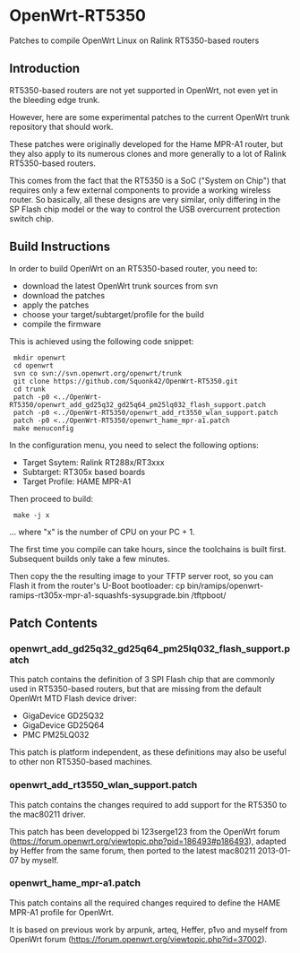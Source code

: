 OpenWrt-RT5350
==============

Patches to compile OpenWrt Linux on Ralink RT5350-based routers

## Introduction

RT5350-based routers are not yet supported in OpenWrt, not even yet in the bleeding edge trunk.

However, here are some experimental patches to the current OpenWrt trunk repository that should work.

These patches were originally developed for the Hame MPR-A1 router, but they also apply to its numerous clones and more generally to a lot of Ralink RT5350-based routers.

This comes from the fact that the RT5350 is a SoC ("System on Chip") that requires only a few external components to provide a working wireless router. So basically, all these designs are very similar, only differing in the SP Flash chip model or the way to control the USB overcurrent protection switch chip.

## Build Instructions

In order to build OpenWrt on an RT5350-based router, you need to:
* download the latest OpenWrt trunk sources from svn
* download the patches
* apply the patches
* choose your target/subtarget/profile for the build
* compile the firmware

This is achieved using the following code snippet:

     mkdir openwrt
     cd openwrt
     svn co svn://svn.openwrt.org/openwrt/trunk
     git clone https://github.com/Squonk42/OpenWrt-RT5350.git
     cd trunk
     patch -p0 <../OpenWrt-RT5350/openwrt_add_gd25q32_gd25q64_pm25lq032_flash_support.patch
     patch -p0 <../OpenWrt-RT5350/openwrt_add_rt3550_wlan_support.patch
     patch -p0 <../OpenWrt-RT5350/openwrt_hame_mpr-a1.patch
     make menuconfig

In the configuration menu, you need to select the following options:
* Target Ssytem: Ralink RT288x/RT3xxx
* Subtarget: RT305x based boards
* Target Profile: HAME MPR-A1

Then proceed to build:

     make -j x

... where "x" is the number of CPU on your PC + 1.

The first time you compile can take hours, since the toolchains is built first. Subsequent builds only take a few minutes.

Then copy the the resulting image to your TFTP server root, so you can Flash it from the router's U-Boot bootloader:
     cp bin/ramips/openwrt-ramips-rt305x-mpr-a1-squashfs-sysupgrade.bin /tftpboot/

## Patch Contents

### openwrt_add_gd25q32_gd25q64_pm25lq032_flash_support.patch

This patch contains the definition of 3 SPI Flash chip that are commonly used in RT5350-based routers, but that are missing from the default OpenWrt MTD Flash device driver:
* GigaDevice GD25Q32
* GigaDevice GD25Q64
* PMC PM25LQ032

This patch is platform independent, as these definitions may also be useful to other non RT5350-based machines.

### openwrt_add_rt3550_wlan_support.patch

This patch contains the changes required to add support for the RT5350 to the mac80211 driver.

This patch has been developped bi 123serge123 from the OpenWrt forum (https://forum.openwrt.org/viewtopic.php?pid=186493#p186493), adapted by Heffer from the same forum, then ported to the latest mac80211 2013-01-07 by myself.

### openwrt_hame_mpr-a1.patch

This patch contains all the required changes required to define the HAME MPR-A1 profile for OpenWrt.

It is based on previous work by arpunk, arteq, Heffer, p1vo and myself from OpenWrt forum (https://forum.openwrt.org/viewtopic.php?id=37002).
